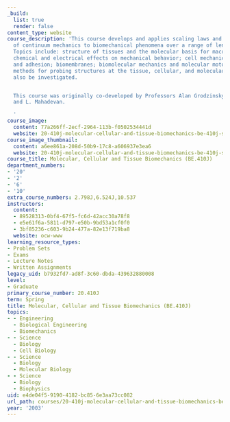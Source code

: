 ```yaml
---
_build:
  list: true
  render: false
content_type: website
course_description: 'This course develops and applies scaling laws and the methods
  of continuum mechanics to biomechanical phenomena over a range of length scales.
  Topics include: structure of tissues and the molecular basis for macroscopic properties;
  chemical and electrical effects on mechanical behavior; cell mechanics, motility
  and adhesion; biomembranes; biomolecular mechanics and molecular motors. Experimental
  methods for probing structures at the tissue, cellular, and molecular levels will
  also be investigated.


  This course was originally co-developed by Professors Alan Grodzinsky, Roger Kamm,
  and L. Mahadevan.

  '
course_image:
  content: 77a266ff-2ecf-2964-113b-f0502534441d
  website: 20-410j-molecular-cellular-and-tissue-biomechanics-be-410j-spring-2003
course_image_thumbnail:
  content: a6ee861a-208d-50b9-17c8-a606937e3ea6
  website: 20-410j-molecular-cellular-and-tissue-biomechanics-be-410j-spring-2003
course_title: Molecular, Cellular and Tissue Biomechanics (BE.410J)
department_numbers:
- '20'
- '2'
- '6'
- '10'
extra_course_numbers: 2.798J,6.524J,10.537
instructors:
  content:
  - 89528313-0bf4-67f5-fc6d-42acc30a78f8
  - e5e61f6a-5811-d797-e50b-9bd53a1cf0f0
  - 3bf85236-c603-9b24-477a-82e13f719ba8
  website: ocw-www
learning_resource_types:
- Problem Sets
- Exams
- Lecture Notes
- Written Assignments
legacy_uid: b7932fd7-ad8f-3c60-dbda-439632880008
level:
- Graduate
primary_course_number: 20.410J
term: Spring
title: Molecular, Cellular and Tissue Biomechanics (BE.410J)
topics:
- - Engineering
  - Biological Engineering
  - Biomechanics
- - Science
  - Biology
  - Cell Biology
- - Science
  - Biology
  - Molecular Biology
- - Science
  - Biology
  - Biophysics
uid: e4de04f5-9190-4182-bc85-6e3aa73cc082
url_path: courses/20-410j-molecular-cellular-and-tissue-biomechanics-be-410j-spring-2003
year: '2003'
---
```

